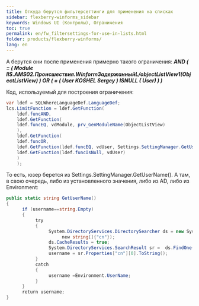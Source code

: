 ```yaml
---
title: Откуда берутся фильтерсеттинги для применения на списках
sidebar: flexberry-winforms_sidebar
keywords: Windows UI (Контролы), Ограничения
toc: true
permalink: en/fw_filtersettings-for-use-in-lists.html
folder: products/flexberry-winforms/
lang: en
---
```


 А берутся они после применения примерно такого ограничения: ___AND ( = ( Module IIS.AMS02.Происшествия.WinformЗадержанныйL/objectListView1(ObjectListView) ) OR ( = ( User KOSHEL Sergey ) ISNULL ( User) ) )___

Код, используемый для построения ограничения: 

```csharp
var ldef = SQLWhereLanguageDef.LanguageDef;
lcs.LimitFunction = ldef.GetFunction(
    ldef.funcAND,
    ldef.GetFunction(
    ldef.funcEQ, vdModule, prv_GenModuleName(ObjectListView)
    ),
    ldef.GetFunction(
    ldef.funcOR,
    ldef.GetFunction(ldef.funcEQ, vdUser, Settings.SettingManager.GetUserName()),
    ldef.GetFunction(ldef.funcIsNull, vdUser)
    )
    );
```

То есть, юзер берется из Settings.SettingManager.GetUserName(). А там, в свою очередь, либо из установленного значения, либо из AD, либо из Environment: 

```csharp
public static string GetUserName()
{
      if (username==string.Empty)
      {
           try
           {
                System.DirectoryServices.DirectorySearcher ds = new System.DirectoryServices.DirectorySearcher("(&(objectClass=user)(sAMAccountName= "+Environment.UserName+"))",
                     new string[]{"cn"});
                ds.CacheResults = true;
                System.DirectoryServices.SearchResult sr =  ds.FindOne();
                username = sr.Properties["cn"][0].ToString();
           }
           catch
           {
                username =Environment.UserName;
           }
      }
      return username;
}
```